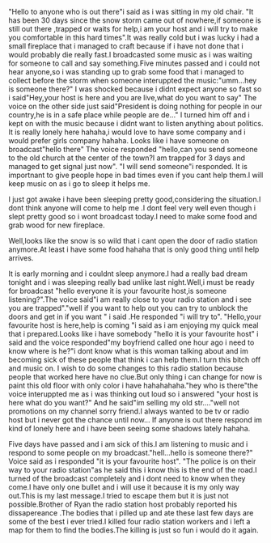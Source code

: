 "Hello to anyone who is out there"i said as i was  sitting in my old chair.
"It has been 30 days since the snow storm came out of nowhere,if someone is still out there ,trapped or  waits for help,i am your host and i will try to make  you comfortable in this hard times".It  was  really cold but i was lucky i had a  small fireplace that i managed to craft because if i have not done that i would probably die  really fast.I  broadcasted some music as i was waiting for someone to call and say something.Five minutes passed and i could not hear anyone,so i  was standing up to grab some food that i managed to collect before the storm when someone interuppted the music:"umm...hey  is someone there?"
I was shocked because i  didnt expect anyone so fast so i said"Hey,your host is here and you are live,what do you want to say"
The voice on the other side just said"President is doing nothing for people in our country,he  is in a safe place while people are de..."
I  turned him off and i kept on with the music because i didnt want to listen anything about politics.
It is really lonely here hahaha,i would love to have some company and i would  prefer girls company hahaha.
Looks like i have  someone on broadcast"hello there"
The voice responded "hello,can you send someone to the old church at the center of the town?I am trapped for 3 days and managed to get signal just now".
"I will send someone"i responded.
It is importnant to  give people hope in bad times even if you cant help them.I  will keep music on as i go to sleep it helps me.

I just got awake i have been sleeping pretty good,considering the  situation.I dont think anyone will come to help me .I dont feel  very well even though  i slept pretty good so i wont broadcast today.I need to  make  some food and grab wood for new fireplace.

Well,looks like the snow is so wild that  i cant open the door of radio station anymore.At least i  have some food hahaha that  is only good thing until help arrives.

It is early morning and i couldnt sleep anymore.I had a really bad dream tonight and i  was sleeping  really bad unlike last night.Well,i must be ready for broadcast "hello everyone it is your favourite host,is someone listening?".The voice said"i am really close to  your radio station and i see you are trapped"."well if you want to help out you can try to  unblock the doors and get in if you want " i said .He responded "i will try to".
"Hello,your favourite host is here,help is coming "i said as i  am enjoying my quick meal that i prepared.Looks like i have somebody  "hello it is your favourite host" i said and the voice responded"my boyfriend called  one  hour ago i need to know where is he?"i dont know what is this woman talking about and im becoming sick of these people  that think i can help them.I turn this bitch off and music on.
I wish  to do some changes to this radio station because people that worked here  have no clue.But only thing i can change for now is paint this old floor with only color i have hahahahaha."hey who is there"the voice interuppted me as i was thinking out loud so i answered "your host is here what do you want?" And he said"im selling my old str...."well not promotions on my channel sorry friend.I always wanted to be tv or radio host but i never got the chance until now...
If  anyone is out there respond im kind of lonely here and i have been seeing some shadows lately hahaha.

Five days have passed and i  am  sick of this.I am listening to music and  i respond to some  people on my broadcast."hell...hello is someone there?" Voice said as i responded "it is your favourite host".
"The police is on their way to your radio station"as he said this i know this is the end of the road.I turned of the broadcast completely and i dont need to know when they come.I have  only one bullet and i will use it because  it is my only way out.This is  my last message.I tried to escape them but it is just not possible.Brother of Ryan the radio station host probably reported  his dissapereance .The bodies that i pilled up and ate these last few days are some of the best i ever tried.I killed four radio station workers and i left a map for them to find the bodies.The killing is just so fun i would do it  again.